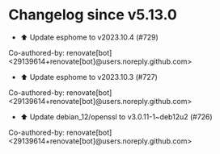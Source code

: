 # Changelog since v5.13.0
- ⬆️ Update esphome to v2023.10.4 (#729)

Co-authored-by: renovate[bot] <29139614+renovate[bot]@users.noreply.github.com> 
- ⬆️ Update esphome to v2023.10.3 (#727)

Co-authored-by: renovate[bot] <29139614+renovate[bot]@users.noreply.github.com> 
- ⬆️ Update debian_12/openssl to v3.0.11-1~deb12u2 (#726)

Co-authored-by: renovate[bot] <29139614+renovate[bot]@users.noreply.github.com> 
